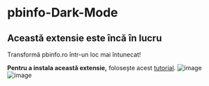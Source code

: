 # pbinfo-Dark-Mode
## Această extensie este încă în lucru

Transformă pbinfo.ro într-un loc mai întunecat!

**Pentru a instala această extensie,** folosește acest [tutorial](chrome://extensions "Tutorial pentru a instala extensia în browser").
![image](https://user-images.githubusercontent.com/68049793/112734869-0c838180-8f51-11eb-92d9-22d0716b02e7.png)
![image](https://user-images.githubusercontent.com/68049793/112734904-4785b500-8f51-11eb-8648-10e431bce793.png)
